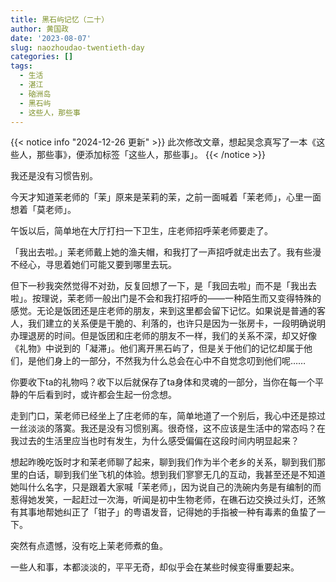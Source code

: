 ```yaml
---
title: 黑石屿记忆（二十）
author: 黄国政
date: '2023-08-07'
slug: naozhoudao-twentieth-day
categories: []
tags: 
  - 生活
  - 湛江
  - 硇洲岛
  - 黑石屿
  - 这些人，那些事
---
```


<!--more-->

{{< notice info "2024-12-26 更新" >}}
此次修改文章，想起吴念真写了一本《这些人，那些事》，便添加标签「这些人，那些事」。
{{< /notice >}}

我还是没有习惯告别。

今天才知道茉老师的「茉」原来是茉莉的茉，之前一面喊着「茉老师」，心里一面想着「莫老师」。

午饭以后，简单地在大厅打扫一下卫生，庄老师招呼茉老师要走了。

「我出去啦。」茉老师戴上她的渔夫帽，和我打了一声招呼就走出去了。我有些漫不经心，寻思着她们可能又要到哪里去玩。

但下一秒我突然觉得不对劲，反复回想了一下，是「我回去啦」而不是「我出去啦」。按理说，茉老师一般出门是不会和我打招呼的——一种陌生而又变得特殊的感觉。无论是饭团还是庄老师的朋友，来到这里都会留下记忆。如果说是普通的客人，我们建立的关系便是干脆的、利落的，也许只是因为一张房卡，一段明确说明办理退房的时间。但是饭团和庄老师的朋友不一样，我们的关系不深，却又好像《礼物》中说到的「凝滞」。他们离开黑石屿了，但是关于他们的记忆却属于他们，是他们身上的一部分，不然我为什么总会在心中不自觉念叨到他们呢……

你要收下ta的礼物吗？收下以后就保存了ta身体和灵魂的一部分，当你在每一个平静的午后看到时，或许都会生起一份念想。

走到门口，茉老师已经坐上了庄老师的车，简单地道了一个别后，我心中还是掠过一丝淡淡的落寞。我还是没有习惯别离。很奇怪，这不应该是生活中的常态吗？在我过去的生活里应当也时有发生，为什么感受偏偏在这段时间内明显起来？

想起昨晚吃饭时才和茉老师聊了起来，聊到我们作为半个老乡的关系，聊到我们那里的白话，聊到我们坐飞机的体验。想到我们寥寥无几的互动，我甚至还是不知道她叫什么名字，只是跟着大家喊「茉老师」，因为说自己的洗碗内务是有编制的而惹得她发笑，一起赶过一次海，听闻是初中生物老师，在礁石边交换过头灯，还煞有其事地帮她纠正了「钳子」的粤语发音，记得她的手指被一种有毒素的鱼蛰了一下。

突然有点遗憾，没有吃上茉老师煮的鱼。

一些人和事，本都淡淡的，平平无奇，却似乎会在某些时候变得重要起来。